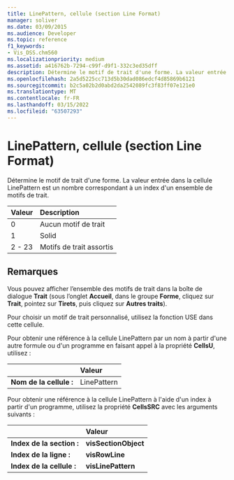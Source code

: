 ```yaml
---
title: LinePattern, cellule (section Line Format)
manager: soliver
ms.date: 03/09/2015
ms.audience: Developer
ms.topic: reference
f1_keywords:
- Vis_DSS.chm560
ms.localizationpriority: medium
ms.assetid: a416762b-7294-c99f-d9f1-332c3ed35dff
description: Détermine le motif de trait d'une forme. La valeur entrée dans la cellule LinePattern est un nombre correspondant à un index d'un ensemble de motifs de trait.
ms.openlocfilehash: 2a5d5225cc713d5b30dad086edcf4d85869b6121
ms.sourcegitcommit: b2c5a02b2d0abd2da2542089fc3f83ff07e121e0
ms.translationtype: MT
ms.contentlocale: fr-FR
ms.lasthandoff: 03/15/2022
ms.locfileid: "63507293"
---
```

# <a name="linepattern-cell-line-format-section"></a>LinePattern, cellule (section Line Format)

Détermine le motif de trait d'une forme. La valeur entrée dans la cellule LinePattern est un nombre correspondant à un index d'un ensemble de motifs de trait.
  
|**Valeur**|**Description**|
|:-----|:-----|
|0  <br/> |Aucun motif de trait  <br/> |
|1  <br/> |Solid  <br/> |
|2 - 23  <br/> |Motifs de trait assortis  <br/> |
   
## <a name="remarks"></a>Remarques

Vous pouvez afficher l’ensemble des motifs de trait dans la boîte de dialogue **Trait** (sous l’onglet **Accueil**, dans le groupe **Forme**, cliquez sur **Trait**, pointez sur **Tirets**, puis cliquez sur **Autres traits**).
  
Pour choisir un motif de trait personnalisé, utilisez la fonction USE dans cette cellule.
  
Pour obtenir une référence à la cellule LinePattern par un nom à partir d'une autre formule ou d'un programme en faisant appel à la propriété **CellsU**, utilisez : 
  
||Valeur |
|:-----|:-----|
|**Nom de la cellule :**  <br/> |LinePattern  <br/> |
   
Pour obtenir une référence à la cellule LinePattern à l'aide d'un index à partir d'un programme, utilisez la propriété **CellsSRC** avec les arguments suivants : 
  
||Valeur |
|:-----|:-----|
|**Index de la section :**  <br/> |**visSectionObject** <br/> |
|**Index de la ligne :**  <br/> |**visRowLine** <br/> |
|**Index de la cellule :**  <br/> |**visLinePattern** <br/> |
   

